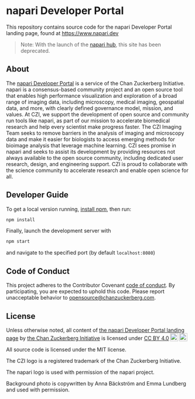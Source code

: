 # napari Developer Portal

This repository contains source code for the napari Developer Portal landing page, found at https://www.napari.dev

> Note: With the launch of the [napari hub](https://www.napari-hub.org), this site has been deprecated.

## About

The [napari Developer Portal](https://napari.dev) is a service of the Chan Zuckerberg Initiative. napari is a consensus-based community project and an open source tool that enables high performance visualization and exploration of a broad range of imaging data, including microscopy, medical imaging, geospatial data, and more, with clearly defined governance model, mission, and values. At CZI, we support the development of open source and community run tools like napari, as part of our mission to accelerate biomedical research and help every scientist make progress faster. The CZI Imaging Team seeks to remove barriers in the analysis of imaging and microscopy data and make it easier for biologists to access emerging methods for bioimage analysis that leverage machine learning. CZI sees promise in napari and seeks to assist its development by providing resources not always available to the open source community, including dedicated user research, design, and engineering support. CZI is proud to collaborate with the science community to accelerate research and enable open science for all.

## Developer Guide

To get a local version running, [install npm](https://www.npmjs.com/get-npm), then run:

```bash
npm install
```

Finally, launch the development server with

```bash
npm start
```

and navigate to the specified port (by default `localhost:8080`)

## Code of Conduct

This project adheres to the Contributor Covenant [code of conduct](https://github.com/chanzuckerberg/.github/blob/master/CODE_OF_CONDUCT.md). By participating, you are expected to uphold this code. Please report unacceptable behavior to [opensource@chanzuckerberg.com](mailto:opensource@chanzuckerberg.com).

## License

<p xmlns:dct="http://purl.org/dc/terms/" xmlns:cc="http://creativecommons.org/ns#" class="license-text">Unless otherwise noted, all content of <a rel="cc:attributionURL" property="dct:title" href="www.napari.dev">the napari Developer Portal landing page</a> by <a rel="cc:attributionURL dct:creator" property="cc:attributionName" href="chanzuckerberg.com">the Chan Zuckerberg Initiative</a> is licensed under <a rel="license" href="https://creativecommons.org/licenses/by/4.0">CC BY 4.0<img style="height:22px!important;margin-left:3px;vertical-align:text-bottom;" src="https://mirrors.creativecommons.org/presskit/icons/cc.svg?ref=chooser-v1" /><img style="height:22px!important;margin-left:3px;vertical-align:text-bottom;" src="https://mirrors.creativecommons.org/presskit/icons/by.svg?ref=chooser-v1" /></a></p>

All source code is licensed under the MIT license.

The CZI logo is a registered trademark of the Chan Zuckerberg Initiative.

The napari logo is used with permission of the napari project.

Background photo is copywritten by Anna Bäckström and Emma Lundberg and used with permission.
